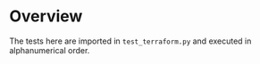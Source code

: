 # Overview

The tests here are imported in `test_terraform.py` and executed in alphanumerical order.

